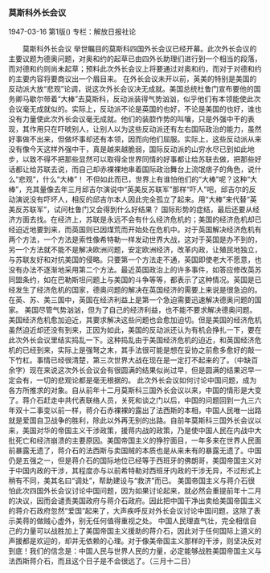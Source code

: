 ### 莫斯科外长会议

1947-03-16
第1版()
专栏：解放日报社论

　　莫斯科外长会议
    举世瞩目的莫斯科四国外长会议已经开幕。此次外长会议的主要议题为德奥问题，对奥和约的起草已由四外长助理们进行到一个相当的段落，而对德和约则尚未起草；预料此次外长会议上将要通过对奥和约，而对于对德和约的主要内容将要商议出一个眉目来。
    在外长会议未开以前，英美的特别是美国的反动派大放“悲观”论调，说这次外长会议决无成就。美国总统杜鲁门宣布要他的国务卿马歇尔带着“大棒”去莫斯科，反动派装得气势汹汹，似乎他们有本领能使此次会议毫无成就似的。实际上，反动派不论是英国的也好，不论是美国的也好，谁也没有力量使此次外长会议毫无成就。他们的装腔作势的叫嚷，只是外强中干的表现，其作用只在吓唬别人，让别人以为这些反动派还有左右国际政治的能力，虽然好事做不出来，但做坏事却还有本领，因而向他们屈服。实际上，这些反动派从来没有像今天这样外强中干，真是越来越脆弱，国际反动派的山穷水尽已到如此地步，以致不得不把那些显然可以取得全世界同情的好事都让给苏联去做，把那些好话都让给苏联去说，而自己却赤裸裸地串着国际政治舞台上流氓痞子的角色，说什么“悲观”，什么“大棒”！
    不但如此而已，世界上有谁怕他们的“大棒”呢？这种“大棒”，充其量像去年三月邱吉尔演说中“英美反苏联军”那样“吓人”吧，邱吉尔的反动演说没有吓坏人，相反的邱吉尔本人因此完全孤立了起来。用“大棒”来代替“英美反苏联军”，试问杜鲁门又会得到什么好结果？
    国际形势的症结，最后还要从经济方面去找。在经济上，苏联是永远不会有什么经济危机的；美国的经济危机却已经迫近地要到来，而英国则已因煤荒而开始处在危机中。对于英国解决经济危机有两个方法，一个方法是索性像希特勒一样发动世界大战，这对于英国是办不到的，另一个方法就不能不是解决欧洲问题，安定欧洲经济，改革内政，让殖民地独立，与苏联友好和对抗美国的侵略。只要第一个方法走不通，英国即使老大不愿意，也没有办法不逐渐地采用第二个方法。最近英国政治上的许多事件，如答应修改英苏同盟条约，如在巴勒斯坦问题上与美国的斗争等等，都表示了这种情况。英国是已经发生了经济危机的国家，德奥问题的解决在英国经济的需要上来说是很急迫的。在英、苏、美三国中，英国在经济利益上是第一个急迫需要迅速解决德奥问题的国家。
    美国尽管气势汹汹，但为了自己的经济利益，也不能不要求解决德奥问题。美国经济危机愈加迫近，其要求解决这些问题也会愈加迫切。但是美国的经济危机虽然迫近却还没有到来，正因为如此，美国的反动派还认为有机会挣扎一下，要在此次外长会议里结实捣乱一下。这种捣乱由于美国经济危机的迫近，和英国经济危机的已经到来，实际上是强弩之末，其手法很可能是想在妥协之前愈多愈好的敲一下竹杠。事情已经很清楚，第三次世界大战在现在是一定打不起来的了。（中缺百余字）现在来说这次外长会议会有很圆满的结果似尚过早，但是圆满的结果迟早一定会有，一切的悲观论都是毫无根据的。
    此次外长会议如何讨论中国问题，成为各方所推求的对象。自从前年十二月莫斯科三国外长会议以来，中国的情形是大变了。蒋介石赶走中共代表联络人员，关死和谈之门以后，中国的问题回到一九三六年双十二事变以前一样，蒋介石赤裸裸的露出了法西斯的本相，中国人民唯一出路就是爱国自卫战争的胜利，除此以外再无别的出路。自前年莫斯科三国外长会议以来，美国对华的帝国主义干涉政策，援蒋内战的政策，乃是使中国人民在内战中大批死亡和经济崩溃的主要原因。美国帝国主义的狰狞面目，一年多来在世界人民面前暴露无遗了，蒋介石的法西斯与卖国贼的本质也是从来未有的暴露无遗了。中国仍是五强之一，但是蒋介石的国际地位已经等于西班牙的佛朗哥，美国帝国主义对于中国内政的干涉，其程度亦与以前希特勒对西班牙内政的干涉无异，不过形式上稍有不同，美其名曰“调处”，帮助建设与“救济”而已。
    美国帝国主义与蒋介石很怕此次四国外长会议讨论中国问题，因为如果讨论起来，就必然会重提前年十二月的决议，因而会谴责美国政府与蒋介石政府。因此把中国干净出卖给美国帝国主义的蒋介石政府忽然“爱国”起来了，大声疾呼反对外长会议讨论中国问题，这除了表示美蒋的做贼心虚外，别无任何值得重视之处。
    中国人民理直气壮，完全相信自己的力量可以战胜加上了美国帝国主义援助的蒋介石，因此对于任何国际上道义的声援都是欢迎的，却并无依赖的心理。对于像美帝国主义那样的干涉，则坚决反对到底！我们的信念是：中国人民与世界人民的力量，必定能够战胜美国帝国主义与法西斯蒋介石，而且这个日子是不会很远了。（三月十二日）
